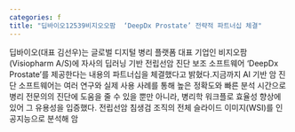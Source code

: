 ```yaml
---
categories: f
title: "딥바이오12539비지오오팜  ‘DeepDx Prostate’ 전략적 파트너십 체결"
---
```

딥바이오(대표 김선우)는 글로벌 디지털 병리 플랫폼 대표 기업인 비지오팜(Visiopharm A/S)에 자사의 딥러닝 기반 전립선암 진단 보조 소프트웨어 ‘DeepDx Prostate’를 제공한다는 내용의 파트너십을 체결했다고 밝혔다.지금까지 AI 기반 암 진단 소프트웨어는 여러 연구와 실제 사용 사례를 통해 높은 정확도와 빠른 분석 시간으로 병리 전문의의 진단에 도움을 줄 수 있을 뿐만 아니라, 병리학 워크플로 효율성 향상에 있어 그 유용성을 입증했다. 전립선암 침생검 조직의 전체 슬라이드 이미지(WSI)를 인공지능으로 분석해 암